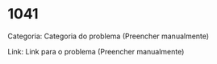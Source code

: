 # 1041

Categoria: Categoria do problema (Preencher manualmente)

Link: Link para o problema (Preencher manualmente)
